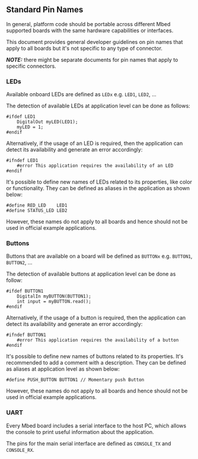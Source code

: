## Standard Pin Names

In general, platform code should be portable across different Mbed supported boards with the same hardware capabilities or interfaces.

This document provides general developer guidelines on pin names that apply to all boards but it's not specific to any type of connector.

**_NOTE:_** there might be separate documents for pin names that apply to specific connectors.

### LEDs

Available onboard LEDs are defined as `LEDx` e.g. `LED1`, `LED2`, ...

The detection of available LEDs at application level can be done as follows:

    #ifdef LED1
        DigitalOut myLED(LED1);
        myLED = 1;
    #endif 

Alternatively, if the usage of an LED is required, then the application can detect its availability and generate an error accordingly:

    #ifndef LED1
        #error This application requires the availability of an LED
    #endif

It's possible to define new names of LEDs related to its properties, like color or functionality. They can be defined as aliases in the application as shown below:

    #define RED_LED    LED1
    #define STATUS_LED LED2 

However, these names do not apply to all boards and hence should not be used in official example applications.

### Buttons

Buttons that are available on a board will be defined as `BUTTONx` e.g. `BUTTON1`, `BUTTON2`, ...

The detection of available buttons at application level can be done as follow:

    #ifdef BUTTON1
        DigitalIn myBUTTON(BUTTON1);
        int input = myBUTTON.read();
    #endif 

Alternatively, if the usage of a button is required, then the application can detect its availability and generate an error accordingly:

    #ifndef BUTTON1
        #error This application requires the availability of a button
    #endif 

It's possible to define new names of buttons related to its properties. It's recommended to add a comment with a description. They can be defined as aliases at application level as shown below:

    #define PUSH_BUTTON BUTTON1 // Momentary push Button

However, these names do not apply to all boards and hence should not be used in official example applications.

### UART

Every Mbed board includes a serial interface to the host PC, which allows the console to print useful information about the application.

The pins for the main serial interface are defined as `CONSOLE_TX` and `CONSOLE_RX`.
